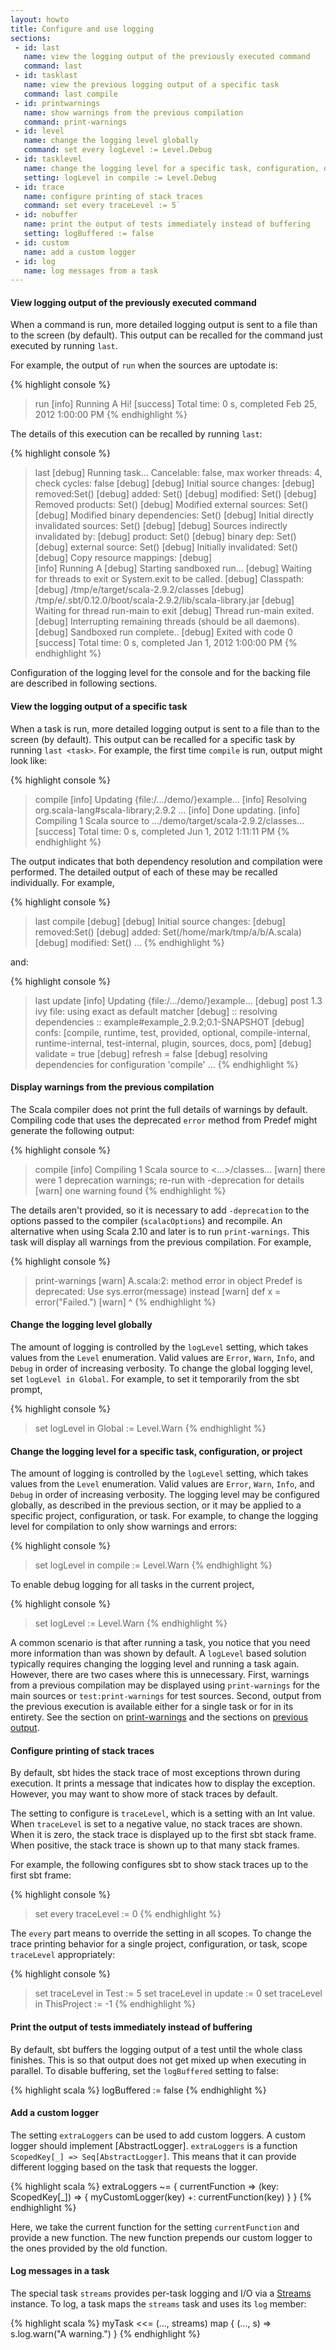 ```yaml
---
layout: howto
title: Configure and use logging
sections:
 - id: last
   name: view the logging output of the previously executed command
   command: last
 - id: tasklast
   name: view the previous logging output of a specific task
   command: last compile
 - id: printwarnings
   name: show warnings from the previous compilation
   command: print-warnings
 - id: level
   name: change the logging level globally
   command: set every logLevel := Level.Debug
 - id: tasklevel
   name: change the logging level for a specific task, configuration, or project
   setting: logLevel in compile := Level.Debug
 - id: trace
   name: configure printing of stack traces
   command: set every traceLevel := 5`
 - id: nobuffer
   name: print the output of tests immediately instead of buffering
   setting: logBuffered := false
 - id: custom
   name: add a custom logger
 - id: log
   name: log messages from a task
---
```


[print-warnings]: #printwarnings
[previous output]: #last
[Streams]: http://harrah.github.com/xsbt/latest/api/#sbt.std.Streams

<h4 id="last">View logging output of the previously executed command</h4>

When a command is run, more detailed logging output is sent to a file than to the screen (by default).
This output can be recalled for the command just executed by running `last`.

For example, the output of `run` when the sources are uptodate is:

{% highlight console %}
> run
[info] Running A 
Hi!
[success] Total time: 0 s, completed Feb 25, 2012 1:00:00 PM
{% endhighlight %}

The details of this execution can be recalled by running `last`:

{% highlight console %}
> last
[debug] Running task... Cancelable: false, max worker threads: 4, check cycles: false
[debug] 
[debug] Initial source changes: 
[debug] 	removed:Set()
[debug] 	added: Set()
[debug] 	modified: Set()
[debug] Removed products: Set()
[debug] Modified external sources: Set()
[debug] Modified binary dependencies: Set()
[debug] Initial directly invalidated sources: Set()
[debug] 
[debug] Sources indirectly invalidated by:
[debug] 	product: Set()
[debug] 	binary dep: Set()
[debug] 	external source: Set()
[debug] Initially invalidated: Set()
[debug] Copy resource mappings: 
[debug] 	
[info] Running A 
[debug] Starting sandboxed run...
[debug] Waiting for threads to exit or System.exit to be called.
[debug]   Classpath:
[debug] 	/tmp/e/target/scala-2.9.2/classes
[debug] 	/tmp/e/.sbt/0.12.0/boot/scala-2.9.2/lib/scala-library.jar
[debug] Waiting for thread run-main to exit
[debug] 	Thread run-main exited.
[debug] Interrupting remaining threads (should be all daemons).
[debug] Sandboxed run complete..
[debug] Exited with code 0
[success] Total time: 0 s, completed Jan 1, 2012 1:00:00 PM
{% endhighlight %}

Configuration of the logging level for the console and for the backing file are described in following sections.

<h4 id="tasklast">View the logging output of a specific task</h4>

When a task is run, more detailed logging output is sent to a file than to the screen (by default).
This output can be recalled for a specific task by running `last <task>`.
For example, the first time `compile` is run, output might look like:

{% highlight console %}
> compile
[info] Updating {file:/.../demo/}example...
[info] Resolving org.scala-lang#scala-library;2.9.2 ...
[info] Done updating.
[info] Compiling 1 Scala source to .../demo/target/scala-2.9.2/classes...
[success] Total time: 0 s, completed Jun 1, 2012 1:11:11 PM
{% endhighlight %}

The output indicates that both dependency resolution and compilation were performed.
The detailed output of each of these may be recalled individually.
For example,

{% highlight console %}
> last compile
[debug] 
[debug] Initial source changes: 
[debug] 	removed:Set()
[debug] 	added: Set(/home/mark/tmp/a/b/A.scala)
[debug] 	modified: Set()
...
{% endhighlight %}

and:

{% highlight console %}
> last update
[info] Updating {file:/.../demo/}example...
[debug] post 1.3 ivy file: using exact as default matcher
[debug] :: resolving dependencies :: example#example_2.9.2;0.1-SNAPSHOT
[debug] 	confs: [compile, runtime, test, provided, optional, compile-internal, runtime-internal, test-internal, plugin, sources, docs, pom]
[debug] 	validate = true
[debug] 	refresh = false
[debug] resolving dependencies for configuration 'compile'
...
{% endhighlight %}


<h4 id="printwarnings">Display warnings from the previous compilation</h4>

The Scala compiler does not print the full details of warnings by default.
Compiling code that uses the deprecated `error` method from Predef might generate the following output:

{% highlight console %}
> compile
[info] Compiling 1 Scala source to <...>/classes...
[warn] there were 1 deprecation warnings; re-run with -deprecation for details
[warn] one warning found
{% endhighlight %}

The details aren't provided, so it is necessary to add `-deprecation` to the options passed to the compiler (`scalacOptions`) and recompile.
An alternative when using Scala 2.10 and later is to run `print-warnings`.
This task will display all warnings from the previous compilation.
For example,

{% highlight console %}
> print-warnings
[warn] A.scala:2: method error in object Predef is deprecated: Use sys.error(message) instead
[warn] 	def x = error("Failed.")
[warn] 	        ^
{% endhighlight %}

<h4 id="level">Change the logging level globally</h4>

The amount of logging is controlled by the `logLevel` setting, which takes values from the `Level` enumeration.
Valid values are `Error`, `Warn`, `Info`, and `Debug` in order of increasing verbosity.
To change the global logging level, set `logLevel in Global`.
For example, to set it temporarily from the sbt prompt,

{% highlight console %}
> set logLevel in Global := Level.Warn
{% endhighlight %}

<h4 id="tasklevel">Change the logging level for a specific task, configuration, or project</h4>

The amount of logging is controlled by the `logLevel` setting, which takes values from the `Level` enumeration.
Valid values are `Error`, `Warn`, `Info`, and `Debug` in order of increasing verbosity.
The logging level may be configured globally, as described in the previous section, or it may be applied to a specific project, configuration, or task.
For example, to change the logging level for compilation to only show warnings and errors:

{% highlight console %}
> set logLevel in compile := Level.Warn
{% endhighlight %}

To enable debug logging for all tasks in the current project,

{% highlight console %}
> set logLevel := Level.Warn
{% endhighlight %}

A common scenario is that after running a task, you notice that you need more information than was shown by default.
A `logLevel` based solution typically requires changing the logging level and running a task again.
However, there are two cases where this is unnecessary.
First, warnings from a previous compilation may be displayed using `print-warnings` for the main sources or `test:print-warnings` for test sources.
Second, output from the previous execution is available either for a single task or for in its entirety.
See the section on [print-warnings] and the sections on [previous output].

<h4 id="trace">Configure printing of stack traces</h4>

By default, sbt hides the stack trace of most exceptions thrown during execution.
It prints a message that indicates how to display the exception.
However, you may want to show more of stack traces by default.

The setting to configure is `traceLevel`, which is a setting with an Int value.
When `traceLevel` is set to a negative value, no stack traces are shown.
When it is zero, the stack trace is displayed up to the first sbt stack frame.
When positive, the stack trace is shown up to that many stack frames.

For example, the following configures sbt to show stack traces up to the first sbt frame:

{% highlight console %}
> set every traceLevel := 0
{% endhighlight %}

The `every` part means to override the setting in all scopes.
To change the trace printing behavior for a single project, configuration, or task, scope `traceLevel` appropriately:

{% highlight console %}
> set traceLevel in Test := 5
> set traceLevel in update := 0
> set traceLevel in ThisProject := -1
{% endhighlight %}

<h4 id="nobuffer">Print the output of tests immediately instead of buffering</h4>

By default, sbt buffers the logging output of a test until the whole class finishes.
This is so that output does not get mixed up when executing in parallel.
To disable buffering, set the `logBuffered` setting to false:

{% highlight scala %}
logBuffered := false
{% endhighlight %}

<h4 id="custom">Add a custom logger</h4>

The setting `extraLoggers` can be used to add custom loggers.
A custom logger should implement [AbstractLogger].
`extraLoggers` is a function `ScopedKey[_] => Seq[AbstractLogger]`.
This means that it can provide different logging based on the task that requests the logger.

{% highlight scala %}
extraLoggers ~= { currentFunction =>
	(key: ScopedKey[_]) => {
		myCustomLogger(key) +: currentFunction(key)
	}
}
{% endhighlight %}

Here, we take the current function for the setting `currentFunction` and provide a new function.
The new function prepends our custom logger to the ones provided by the old function.

<h4 id="log">Log messages in a task</h4>

The special task `streams` provides per-task logging and I/O via a [Streams] instance.
To log, a task maps the `streams` task and uses its `log` member:

{% highlight scala %}
myTask <<= (..., streams) map { (..., s) =>
	s.log.warn("A warning.")
}
{% endhighlight %}
